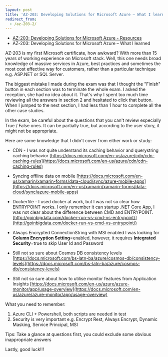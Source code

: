 ```yaml
---
layout: post
title: 'AZ-203: Developing Solutions for Microsoft Azure – What I learned'
redirect_from:
  - /az-203-2/
---
```


* [AZ-203: Developing Solutions for Microsoft Azure - Resources](/2019/05/01/az-203-1)
* AZ-203: Developing Solutions for Microsoft Azure – What I learned

AZ-203 is my first Microsoft certificate, how awkward? With more than 15 years of working experience on Microsoft stack. Well, this one needs broad knowledge of massive services in Azure, best practices and sometimes the most cost effective way for customers, rather than a particular technique e.g. ASP.NET or SQL Server.

The biggest mistake I made during the exam was that I thought the "Finish" button in each section was to terminate the whole exam. I asked the reception, she had no idea about it. That's why I spent too much time reviewing all the answers in section 2 and hesitated to click that button. When I jumped to the next section, I had less than 1 hour to complete all the other case studies. 

In the exam, be careful about the questions that you can't review especially True / False ones. It can be partially true, but according to the user story, it might not be appropriate.

Here are some knowledge that I didn't cover from either work or study:

* CDN - I was not quite understand its caching behavior and querystring caching behavior [https://docs.microsoft.com/en-us/azure/cdn/cdn-caching-rules](https://docs.microsoft.com/en-us/azure/cdn/cdn-caching-rules)

* Syncing offline data on mobile [https://docs.microsoft.com/en-us/xamarin/xamarin-forms/data-cloud/sync/azure-mobile-apps](https://docs.microsoft.com/en-us/xamarin/xamarin-forms/data-cloud/sync/azure-mobile-apps)

* Dockerfile - I used docker at work, but I was not so clear how ENTRYPOINT works. I only remember it can startup .NET Core App, I was not clear about the difference between CMD and ENTRYPOINT. [http://goinbigdata.com/docker-run-vs-cmd-vs-entrypoint/](http://goinbigdata.com/docker-run-vs-cmd-vs-entrypoint/)

* Always Encrypted ConnectionString with MSI enabled
  I was looking for <strong>Column Encryption Setting</strong>=enabled, however, it requires <strong>Integrated Security</strong>=true to skip User Id and Password

* Still not so sure about Cosmos DB consistency levels [https://docs.microsoft.com/bs-latn-ba/azure/cosmos-db/consistency-levels](https://docs.microsoft.com/bs-latn-ba/azure/cosmos-db/consistency-levels)

* Still not so sure about how to utilise monitor features from Application Insights [https://docs.microsoft.com/en-us/azure/azure-monitor/app/usage-overview](https://docs.microsoft.com/en-us/azure/azure-monitor/app/usage-overview)


What you need to remember:
1. Azure CLI + Powershell, both scripts are needed in test
2. Security is very important e.g. Encrypt Rest, Always Encrypt, Dynamic Masking, Service Principal, MSI


<p class="message">Tips: Take a glance at questions first, you could exclude some obvious inappropriate answers </p>

Lastly, good luck!!!
